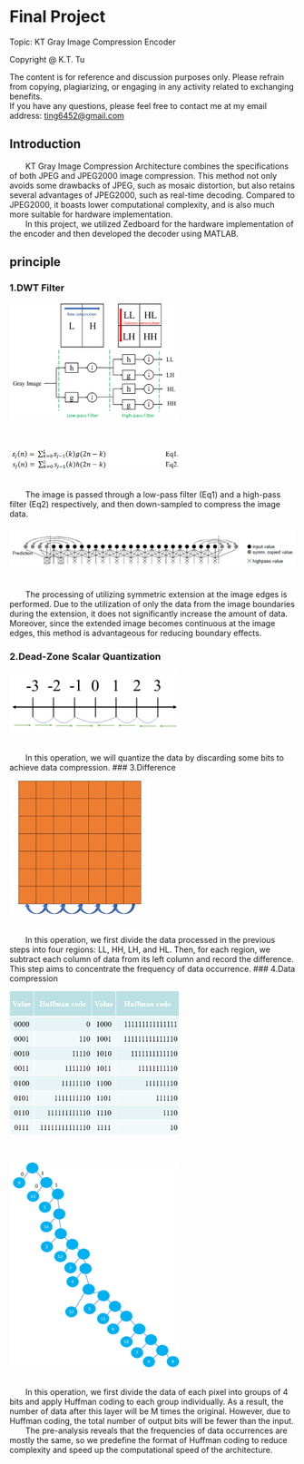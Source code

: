 # **Final Project**  
Topic: KT Gray Image Compression Encoder  
  
Copyright @ K.T. Tu  
  
The content is for reference and discussion purposes only. Please refrain from copying, plagiarizing, or engaging in any activity related to exchanging benefits.  
If you have any questions, please feel free to contact me at my email address: ting6452@gmail.com  
  
## Introduction  
&emsp;&emsp;KT Gray Image Compression Architecture combines the specifications of both JPEG and JPEG2000 image compression. This method not only avoids some drawbacks of JPEG, such as mosaic distortion, but also retains several advantages of JPEG2000, such as real-time decoding. Compared to JPEG2000, it boasts lower computational complexity, and is also much more suitable for hardware implementation.  
&emsp;&emsp;In this project, we utilized Zedboard for the hardware implementation of the encoder and then developed the decoder using MATLAB.  
  
## principle  
  
### 1.DWT Filter
<p align="left">
  <img src="Document_img/2D DWT Filter.png" width="300" />
</p>

<br/>
<p align="left">
  <img src="Document_img/2D_DWT_Filter_Formula.png" width="300" />
</p>

<br/>
&emsp;&emsp;The image is passed through a low-pass filter (Eq1) and a high-pass filter (Eq2) respectively, and then down-sampled to compress the image data.  
<p align="left">
  <img src="Document_img/Symmetric extension scheme for boundary pixels.png" width="800" />
</p>

<br/>
&emsp;&emsp;The processing of utilizing symmetric extension at the image edges is performed. Due to the utilization of only the data from the image boundaries during the extension, it does not significantly increase the amount of data. Moreover, since the extended image becomes continuous at the image edges, this method is advantageous for reducing boundary effects.  
  
### 2.Dead-Zone Scalar Quantization  
<p align="left">
  <img src="Document_img/Dead-Zone Scalar Quantization.png" width="300" />
</p>

<br/>
&emsp;&emsp;In this operation, we will quantize the data by discarding some bits to achieve data compression.  
### 3.Difference  
<p align="left">
  <img src="Document_img/Difference.png" width="250" />
</p>

<br/>
&emsp;&emsp;In this operation, we first divide the data processed in the previous steps into four regions: LL, HH, LH, and HL. Then, for each region, we subtract each column of data from its left column and record the difference. This step aims to concentrate the frequency of data occurrence.  
### 4.Data compression  
<p align="left">
  <img src="Document_img/Huffman codes.png" width="300" />
</p>

<br/>
<p align="left">
  <img src="Document_img/Huffman Tree.png" width="300" />
</p>

<br/>
&emsp;&emsp;In this operation, we first divide the data of each pixel into groups of 4 bits and apply Huffman coding to each group individually. As a result, the number of data after this layer will be M times the original. However, due to Huffman coding, the total number of output bits will be fewer than the input.
&emsp;&emsp;The pre-analysis reveals that the frequencies of data occurrences are mostly the same, so we predefine the format of Huffman coding to reduce complexity and speed up the computational speed of the architecture.
